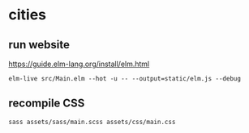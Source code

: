 # cities

## run website

https://guide.elm-lang.org/install/elm.html

```
elm-live src/Main.elm --hot -u -- --output=static/elm.js --debug
```

## recompile CSS

```
sass assets/sass/main.scss assets/css/main.css
```
